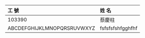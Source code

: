 |工                                 號|姓                                          名
|:---|:---
|103390|蔡慶柱
|ABCDEFGHIJKLMNOPQRSRUVWXYZ|fsfsfsfshfgghfhf
